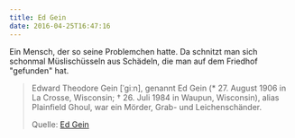 ```yaml
---
title: Ed Gein
date: 2016-04-25T16:47:16
---
```


Ein Mensch, der so seine Problemchen hatte. Da schnitzt man sich schonmal
Müslischüsseln aus Schädeln, die man auf dem Friedhof "gefunden" hat.

> Edward Theodore Gein [ˈɡiːn], genannt Ed Gein (* 27. August 1906 in La
> Crosse, Wisconsin; † 26. Juli 1984 in Waupun, Wisconsin), alias
> Plainfield Ghoul, war ein Mörder, Grab- und Leichenschänder.
>
> Quelle: [Ed Gein](https://de.wikipedia.org/wiki/Ed_Gein)
